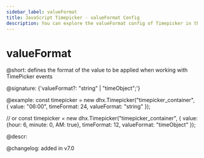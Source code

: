 ```yaml
---
sidebar_label: valueFormat
title: JavaScript Timepicker - valueFormat Config 
description: You can explore the valueFormat config of Timepicker in the documentation of the DHTMLX JavaScript UI library. Browse developer guides and API reference, try out code examples and live demos, and download a free 30-day evaluation version of DHTMLX Suite 7.
---
```


# valueFormat

@short: defines the format of the value to be applied when working with TimePicker events

@signature: {'valueFormat?: "string" | "timeObject";'}

@example:
const timepicker = new dhx.Timepicker("timepicker_container", {
	value: "06:00",
	timeFormat: 24,
	valueFormat: "string"
});

// or
const timepicker = new dhx.Timepicker("timepicker_container", {
	value: {hour: 6, minute: 0, AM: true},
	timeFormat: 12,
	valueFormat: "timeObject"
});

@descr:

@changelog: added in v7.0

[comment]: # (@relatedapi: timepicker/api/timepicker_afterapply_event.md timepicker/api/timepicker_afterclose_event.md timepicker/api/timepicker_beforeapply_event.md timepicker/api/timepicker_beforeclose_event.md timepicker/api/timepicker_change_event.md)

